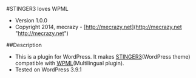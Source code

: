 #STINGER3 loves WPML
* Version 1.0.0
* Copyright 2014, mecrazy - [http://mecrazy.net](http://mecrazy.net "http://mecrazy.net")  

##Description
* This is a plugin for WordPress. It makes [STINGER3](http://stinger3.com/ "http://stinger3.com/")(WordPress theme) compatible with [WPML](http://wpml.org/ "http://wpml.org/")(Multilingual plugin).
* Tested on WordPress 3.9.1